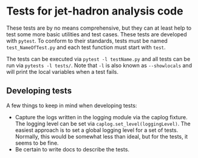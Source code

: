 # Tests for jet-hadron analysis code

These tests are by no means comprehensive, but they can at least help to test some more basic utilities and
test cases. These tests are developed with `pytest`. To conform to their standards, tests must be named
`test_NameOfTest.py` and each test function must start with `test`.

The tests can be executed via `pytest -l testName.py` and all tests can be run via `pytests -l tests/`. Note
that `-l` is also known as `--showlocals` and will print the local variables when a test fails.

## Developing tests

A few things to keep in mind when developing tests:

- Capture the logs written in the logging module via the caplog fixture. The logging level can be set via
`caplog.set_level(loggingLevel)`. The easiest approach is to set a global logging level for a set of tests.
Normally, this would be somewhat less than ideal, but for the tests, it seems to be fine.
- Be certain to write docs to describe the tests.
